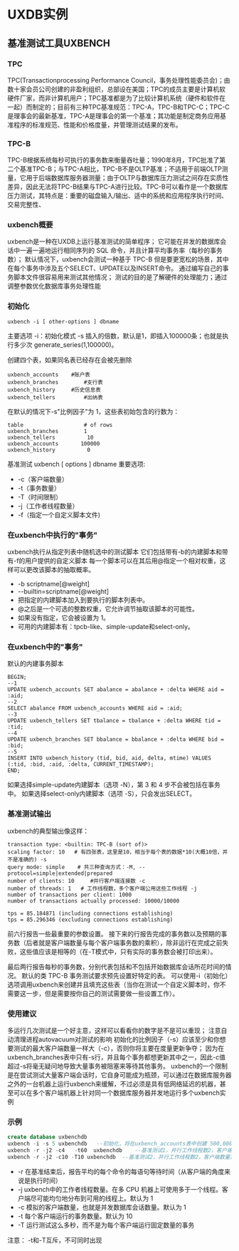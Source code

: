 # UXDB实例

## 基准测试工具UXBENCH

### TPC

TPC(Transactionprocessing Performance Council，事务处理性能委员会)；由数十家会员公司创建的非盈利组织，总部设在美国；TPC的成员主要是计算机软硬件厂家，而非计算机用户；TPC基准都是为了比较计算机系统（硬件和软件在一起）而制定的；目前有三种TPC基准规范：TPC-A，TPC-B和TPC-C；TPC-C是理事会的最新基准，TPC-A是理事会的第一个基准；其功能是制定商务应用基准程序的标准规范、性能和价格度量，并管理测试结果的发布。

### TPC-B

TPC-B根据系统每秒可执行的事务数来衡量吞吐量；1990年8月，TPC批准了第二个基准TPC-B；与TPC-A相比，TPC-B不是OLTP基准；不适用于前端OLTP测量，它用于后端数据库服务器测量；由于OLTP与数据库压力测试之间存在实质性差异，因此无法将TPC-B结果与TPC-A进行比较。TPC-B可以看作是一个数据库压力测试，其特点是：重要的磁盘输入/输出、适中的系统和应用程序执行时间、交易完整性、

### uxbench概要

uxbench是一种在UXDB上运行基准测试的简单程序；
它可能在并发的数据库会话中一遍一遍地运行相同序列的 SQL 命令，并且计算平均事务率（每秒的事务数）；
默认情况下，uxbench会测试一种基于 TPC-B 但是要更宽松的场景，其中在每个事务中涉及五个SELECT、UPDATE以及INSERT命令。
通过编写自己的事务脚本文件很容易用来测试其他情况；
测试的目的是了解硬件的处理能力；通过调整参数优化数据库事务处理性能

### 初始化

```
uxbench -i [ other-options ] dbname
```

主要选项
-i：初始化模式
-s 插入的倍数，默认是1，即插入100000条；也就是执行多少次 generate_series(1,100000)。


创建四个表，如果同名表已经存在会被先删除

```
uxbench_accounts   	#账户表
uxbench_branches		#支行表
uxbench_history		#历史信息表
uxbench_tellers 		#出纳表	
```

在默认的情况下-s"比例因子"为 1，这些表初始包含的行数为： 

```
table                   # of rows
uxbench_branches        1
uxbench_tellers          10
uxbench_accounts       100000
uxbench_history          0
```

基准测试
uxbench [ options ] dbname
重要选项:

- -c（客户端数量）
- -t（事务数量）
- -T（时间限制）
- -j（工作者线程数量）
- -f（指定一个自定义脚本文件)

### 在uxbench中执行的"事务"

uxbench执行从指定列表中随机选中的测试脚本
它们包括带有-b的内建脚本和带有-f的用户提供的自定义脚本
每一个脚本可以在其后用@指定一个相对权重，这样可以更改该脚本的抽取概率。

- -b scriptname[@weight]
- --builtin=scriptname[@weight] 
- 把指定的内建脚本加入到要执行的脚本列表中。
- @之后是一个可选的整数权重，它允许调节抽取该脚本的可能性。
- 如果没有指定，它会被设置为 1。
- 可用的内建脚本有：tpcb-like、simple-update和select-only。

### 在uxbench中的"事务"

 默认的内建事务脚本

```
BEGIN;
--1
UPDATE uxbench_accounts SET abalance = abalance + :delta WHERE aid = :aid;
--2
SELECT abalance FROM uxbench_accounts WHERE aid = :aid;
--3
UPDATE uxbench_tellers SET tbalance = tbalance + :delta WHERE tid = :tid;
--4
UPDATE uxbench_branches SET bbalance = bbalance + :delta WHERE bid = :bid;
--5
INSERT INTO uxbench_history (tid, bid, aid, delta, mtime) VALUES (:tid, :bid, :aid, :delta, CURRENT_TIMESTAMP);
END;
```

如果选择simple-update内建脚本（选项 -N），第 3 和 4 步不会被包括在事务中。
如果选择select-only内建脚本（选项 -S），只会发出SELECT。 



### 基准测试输出

uxbench的典型输出像这样：

```
transaction type: <builtin: TPC-B (sort of)>
scaling factor: 10	 # 有四张表，这里是10，相当于每个表的数据*10(大概10倍，并不是准确的) -s
query mode: simple    # 共三种查询方式：-M, --protocol=simple|extended|prepared
number of clients: 10	  #并行客户端连接数 -c 	
number of threads: 1   # 工作线程数，多个客户端公用这些工作线程 -j
number of transactions per client: 1000
number of transactions actually processed: 10000/10000

tps = 85.184871 (including connections establishing)
tps = 85.296346 (excluding connections establishing)
```

前六行报告一些最重要的参数设置。
接下来的行报告完成的事务数以及预期的事务数（后者就是客户端数量与每个客户端事务数的乘积），除非运行在完成之前失败，这些值应该是相等的（在-T模式中，只有实际的事务数会被打印出来）。

最后两行报告每秒的事务数，分别代表包括和不包括开始数据库会话所花时间的情况。 
默认的类 TPC-B 事务测试要求预先设置好特定的表。
可以使用-i（初始化）选项调用uxbench来创建并且填充这些表（当你在测试一个自定义脚本时，你不需要这一步，但是需要按你自己的测试需要做一些设置工作）。

### 使用建议

多运行几次测试是一个好主意，这样可以看看你的数字是不是可以重现；
注意自动清理进程autovacuum对测试的影响 
初始化的比例因子（-s）应该至少和你想要测试的最大客户端数量一样大（-c），否则你将主要在度量更新争夺；
因为在uxbench_branches表中只有-s行，并且每个事务都想更新其中之一，因此-c值超过-s将毫无疑问地导致大量事务被阻塞来等待其他事务。 
uxbench的一个限制是在尝试测试大量客户端会话时，它自身可能成为瓶颈，可以通过在数据库服务器之外的一台机器上运行uxbench来缓解，不过必须是具有低网络延迟的机器，甚至可以在多个客户端机器上针对同一个数据库服务器并发地运行多个uxbench实例

### 示例

```sql
create database uxbenchdb
uxbench -i -s 5 uxbenchdb	--初始化，将在uxbench_accounts表中创建 500,000行。
uxbench -r -j2 -c4   -t60  uxbenchdb	--基准测试1，并行工作线程数2，客户端数量4，每客户端事务数60	
uxbench -r -j2 -c10 -T10 uxbenchdb	--基准测试2，并行工作线程数2，客户端数量10，运行时间1分钟
```

- -r   在基准结束后，报告平均的每个命令的每语句等待时间（从客户端的角度来说是执行时间）
- -j    uxbench中的工作者线程数量。在多 CPU 机器上可使用多于一个线程。客户端尽可能均匀地分布到可用的线程上。默认为 1
- -c   模拟的客户端数量，也就是并发数据库会话数量。默认为 1
- -t   每个客户端运行的事务数量。默认为 10
- -T   运行测试这么多秒，而不是为每个客户端运行固定数量的事务

注意： -t和-T互斥，不可同时出现
